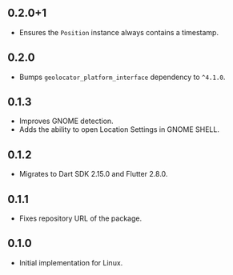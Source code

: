 ## 0.2.0+1

- Ensures the `Position` instance always contains a timestamp.

## 0.2.0

- Bumps `geolocator_platform_interface` dependency to `^4.1.0`.

## 0.1.3

- Improves GNOME detection.
- Adds the ability to open Location Settings in GNOME SHELL.

## 0.1.2

- Migrates to Dart SDK 2.15.0 and Flutter 2.8.0.

## 0.1.1

- Fixes repository URL of the package.

## 0.1.0

- Initial implementation for Linux.
